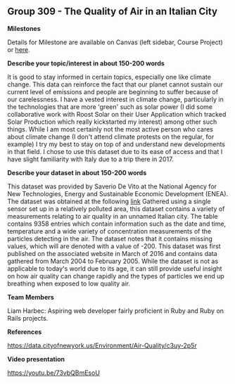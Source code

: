 ## Group 309 - The Quality of Air in an Italian City ##

**Milestones**

Details for Milestone are available on Canvas (left sidebar, Course Project) or [here](https://firas.moosvi.com/courses/data301/project/milestone01.html).

**Describe your topic/interest in about 150-200 words**

It is good to stay informed in certain topics, especially one like climate change. This data can reinforce the fact that our planet cannot sustain our current level of emissions and people are beginning to suffer because of our carelessness. I have a vested interest in climate change, particularly in the technologies that are more 'green' such as solar power (I did some collaborative work with Roost Solar on their User Application which tracked Solar Production which really kickstarted my interest) among other such things. While I am most certainly not the most active person who cares about climate change (I don't attend climate protests on the regular, for example) I try my best to stay on top of and understand new developments in that field. I chose to use this dataset due to its ease of access and that I have slight familiarity with Italy due to a trip there in 2017.

**Describe your dataset in about 150-200 words**

This dataset was provided by Saverio De Vito at the National Agency for New Technologies, Energy and Sustainable Economic Development (ENEA). The dataset was obtained at the following [link](https://archive.ics.uci.edu/ml/datasets/Air+Quality)
Gathered using a single sensor set up in a relatively polluted area, this dataset contains a variety of measurements relating to air quality in an unnamed Italian city. The table contains 9358 entries which contain information such as the date and time, temperature and a wide variety of concentration measurements of the particles detecting in the air. The dataset notes that it contains missing values, which will are denoted with a value of -200. This dataset was first published on the associated website in March of 2016 and contains data gathered from March 2004 to February 2005. While the dataset is not as applicable to today's world due to its age, it can still provide useful insight on how air quality can change rapidly and the types of particles we end up breathing when exposed to low quality air.

**Team Members**

Liam Harbec: Aspiring web developer fairly proficient in Ruby and Ruby on Rails projects.

**References**

https://data.cityofnewyork.us/Environment/Air-Quality/c3uy-2p5r

**Video presentation**

https://youtu.be/73vbQBmEsoU
